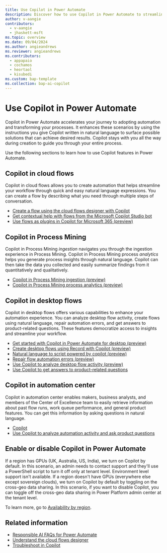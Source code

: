 ```yaml
---
title: Use Copilot in Power Automate
description: Discover how to use Copilot in Power Automate to streamline your automation processes with natural language instructions.
author: v-aangie
contributors:
  - v-aangie
  - jhaskett-msft
ms.topic: overview
ms.date: 09/04/2024
ms.author: angieandrews
ms.reviewer: angieandrews
ms.contributors:
  - appapaio
  - cochamos
  - heortaol
  - kisubedi
ms.custom: bap-template
ms.collection: bap-ai-copilot
---
```


# Use Copilot in Power Automate

Copilot in Power Automate accelerates your journey to adopting automation and transforming your processes. It enhances these scenarios by using the instructions you give Copilot written in natural language to surface possible solutions that can achieve desired results. Copilot stays with you all the way during creation to guide you through your entire process.

Use the following sections to learn how to use Copilot features in Power Automate.

## Copilot in cloud flows

Copilot in cloud flows allows you to create automation that helps streamline your workflow through quick and easy natural language expressions. You can create a flow by describing what you need through multiple steps of conversation.

- [Create a flow using the cloud flows designer with Copilot](get-started-with-copilot.md#create-a-flow-using-the-cloud-flows-designer-with-copilot)
- [Get contextual help with flows from the Microsoft Copilot Studio bot](contextual-help-bot.md)
- [Use flows as plugins in Copilot for Microsoft 365 (preview)](flow-plugins-m365.md)

## Copilot in Process Mining

Copilot in Process Mining *ingestion* navigates you through the ingestion experience in Process Mining. Copilot in Process Mining process *analytics* helps you generate process insights through natural language. Copilot can then take the data you collected and easily summarize findings from it quantitatively and qualitatively.

- [Copilot in Process Mining ingestion (preview)](process-mining-copilot-in-ingestion.md)
- [Copilot in Process Mining process analytics (preview)](process-mining-copilot-in-process-analytics.md)

## Copilot in desktop flows

Copilot in desktop flows offers various capabilities to enhance your automation experience. You can analyze desktop flow activity, create flows using natural language, repair automation errors, and get answers to product-related questions. These features democratize access to insights and streamline your workflow.

- [Get started with Copilot in Power Automate for desktop (preview)](desktop-flows/copilot-in-power-automate-for-desktop.md)
- [Create desktop flows using Record with Copilot (preview)](desktop-flows/create-flow-using-ai-recorder.md)
- [Natural language to script powered by copilot (preview)](desktop-flows/actions-reference/scripting.md#natural-language-to-script-powered-by-copilot-preview)
- [Repair flow automation errors (preview)](desktop-flows/repair-at-runtime.md)
- [Use Copilot to analyze desktop flow activity (preview)](desktop-flows/use-copilot-to-analyze-desktopflow-activity.md)
- [Use Copilot to get answers to product-related questions](desktop-flows/copilot-in-power-automate-for-desktop.md#use-copilot-to-get-answers-to-product-related-questions-preview)

## Copilot in automation center

Copilot in automation center enables makers, business analysts, and members of the Center of Excellence team to easily retrieve information about past flow runs, work queue performance, and general product features. You can get this information by asking questions in natural language.

- [Copilot](automation-center-overview.md#copilot)
- [Use Copilot to analyze automation activity and ask product questions](automation-center-copilot.md)

## Enable or disable Copilot in Power Automate

If a region has GPUs (UK, Australia, US, India), we turn on Copilot by default. In this scenario, an admin needs to contact support and they'll use a PowerShell script to turn it off only at tenant level. Environment level support isn't available. If a region doesn't have GPUs (everywhere else except sovereign clouds), we turn on Copilot by default by toggling on the cross-geo data sharing. In this scenario, if you want to disable Copilot, you can toggle off the cross-geo data sharing in Power Platform admin center at the tenant level.

To learn more, go to [Availability by region](get-started-with-copilot.md#availability-by-region).

## Related information

- [Responsible AI FAQs for Power Automate](responsible-ai-overview.md)
- [Understand the cloud flows designer](flows-designer.md)
- [Troubleshoot in Copilot](fix-flow-failures.md#troubleshoot-in-copilot)
